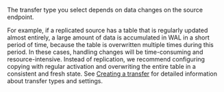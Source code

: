 The transfer type you select depends on data changes on the source endpoint.

For example, if a replicated source has a table that is regularly updated almost entirely, a large amount of data is accumulated in WAL in a short period of time, because the table is overwritten multiple times during this period. In these cases, handling changes will be time-consuming and resource-intensive. Instead of replication, we recommend configuring copying with regular activation and overwriting the entire table in a consistent and fresh state. See [Creating a transfer](../../data-transfer/operations/transfer.md) for detailed information about transfer types and settings.